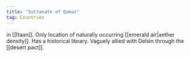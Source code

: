```yaml
---
title: "Sultanate of Qamar"
tag: Countries
---
```


in [[Itaan]]. Only location of naturally occurring [[emerald air|aether density]]. Has a historical library. Vaguely allied with Delsin through the [[desert pact]].
